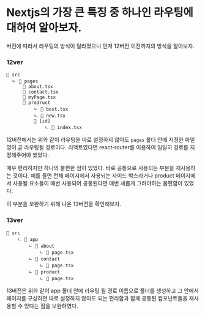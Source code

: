 # Nextjs의 가장 큰 특징 중 하나인 라우팅에 대하여 알아보자.

버전에 따라서 라우팅의 방식이 달라졌으니 먼저 12버전 이전까지의 방식을 알아보자.
### 12ver
```
📂 src
  ㄴ 📂 pages
      📄 about.tsx
      📄 contact.tsx
      📄 myPage.tsx
      📂 prodruct
          ㄴ 📄 best.tsx
          ㄴ 📄 new.tsx
          📂 [id]
              ㄴ 📄 index.tsx
```
12버전에서는 위와 같이 라우팅을 따로 설정하지 않아도 ``pages`` 폴더 안에 지정한 파일명이 곧 라우팅될 경로이다.
리액트였다면 react-router를 이용하여 일일히 경로를 지정해주어야 했었다.

매우 편리하지만 하나의 불편한 점이 있었다.
바로 공통으로 사용되는 부분을 재사용하는 것이다.
예를 들면 전체 페이지에서 사용되는 사이드 박스라거나 product 페이지에서 사용될 요소들이 매번 사용되어 공통된다면 매번 새롭게 그려야하는 불편함이 있었다.

이 부분을 보완하기 위해 나온 13버전을 확인해보자.

### 13ver
```
📂 src
	ㄴ 📂 app
    	ㄴ 📂 about
        	ㄴ 📄 page.tsx
        ㄴ 📂 contact
        	ㄴ 📄 page.tsx
        ㄴ 📂 product
        	ㄴ 📄 page.tsx
```
13버전은 위와 같이 app 폴더 안에 라우팅 될 경로 이름으로 폴더를 생성하고 그 안에서 페이지를 구성하면 따로 설정하지 않아도 되는 편리함과 함께 공통된 컴포넌트들을 재사용할 수 있다는 점을 보완하였다.

